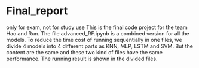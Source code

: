 # Final_report
only for exam, not for study use
This is the final code project for the team Hao and Run.
The file advanced_RF.ipynb is a combined version for all the models. To reduce the time cost of running sequentially in one files, we divide 4 models into 4 different parts as KNN, MLP, LSTM and SVM. But the content are the same and these two kind of files have the same performance. The running result is shown in the divided files.
